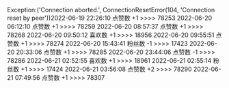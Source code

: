 Exception:('Connection aborted.', ConnectionResetError(104, 'Connection reset by peer'))2022-06-19  22:26:10   点赞数 +1 >>>> 78253
2022-06-20  06:12:10   点赞数 +1 >>>> 78259
2022-06-20  08:57:37   点赞数 +1 >>>> 78268
2022-06-20  09:50:12   喜欢数 +1 >>>> 18956
2022-06-20  09:55:51   点赞数 +1 >>>> 78274
2022-06-20  15:43:41   粉丝数 -1 >>>> 17423
2022-06-20  20:33:06   点赞数 +1 >>>> 78285
2022-06-20  23:44:06   点赞数 -1 >>>> 78286
2022-06-21  02:52:55   喜欢数 +1 >>>> 18961
2022-06-21  02:55:14   粉丝数 +1 >>>> 17424
2022-06-21  03:56:08   点赞数 +2 >>>> 78290
2022-06-21  07:49:56   点赞数 +1 >>>> 78307
